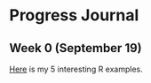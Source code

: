 # Progress Journal

## Week 0 (September 19)

[Here](/Documents/GitHub/fall18-safak-kilic/files/safak_homework_0.html) is my 5 interesting R examples.

